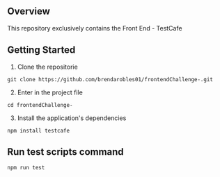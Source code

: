 ## Overview

This repository exclusively contains the Front End - TestCafe



## Getting Started

1. Clone the repositorie 

```
git clone https://github.com/brendarobles01/frontendChallenge-.git
```

2. Enter in the project file

```
cd frontendChallenge-
```

3. Install the application's dependencies 

```
npm install testcafe
```


## Run  test scripts command 

```
npm run test
```


